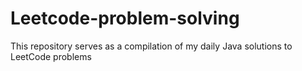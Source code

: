 # Leetcode-problem-solving
This repository serves as a compilation of my daily Java solutions to LeetCode problems
